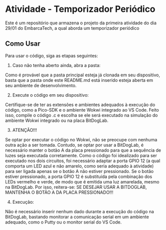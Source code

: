 # Atividade - Temporizador Periódico

Este é um repositório que armazena o projeto da primeira atividade do dia 29/01 do EmbarcaTech, a qual aborda um temporizador periódico 

## Como Usar 

Para usar o código, siga as etapas seguintes: 

1. Caso não tenha aberto ainda, abra a pasta:

Como é provável que a pasta principal esteja já clonada em seu dispositivo, basta que a pasta onde este README.md está inserido esteja aberta em seu ambiente de desenvolvimento. 

2. Execute o código em seu dispositivo: 

Certifique-se de ter as extensões e ambientes adequados à execução do código, como a Pico-SDK e o ambiente Wokwi integrado ao VS Code. Feito isso, compile o código .c e escolha se ele será executado na simulação do ambiente Wokwi integrado ou na placa BitDogLab.

3. ATENÇÃO!!!

Se optar por executar o código no Wokwi, não se preocupe com nenhuma outra ação a ser tomada. Contudo, se optar por usar a BitDogLab, é necessário manter o botão A da placa pressionado para que a sequência de luzes seja executada corretamente. Como o código foi idealizado para ser executado nos dois circuitos, foi necessário adaptar a porta GPIO 12 (a qual comporta um LED azul e não amarelo, como seria adequado à atividade) para ser ligada apenas se o botão A não estiver pressionado. Se o botão estiver pressionado, a porta GPIO 12 é substituída pela combinação dos LEDs vermelho e verde, de modo que é emitida uma luz amarelada, mesmo na BitDogLab. Por isso, reitera-se:
    SE DESEJAR USAR A BITDOGLAB, MANTENHA O BOTÃO A DA PLACA PRESSIONADO!!!

4. Execução: 

Não é necessário inserir nenhum dado durante a execução do código na BitDogLab, bastando monitorar a comunicação serial em um ambiente adequado, como o Putty ou o monitor serial do VS Code.
